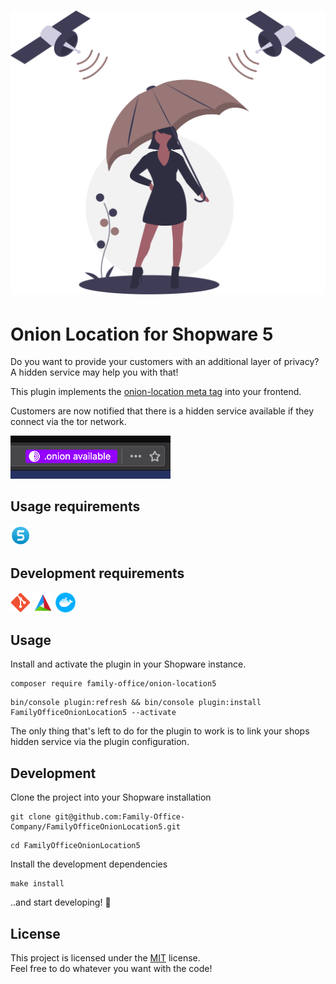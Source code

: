 <h1 align="center">
    <img src="assets/logo.svg" width="512px">
</h1>

# Onion Location for Shopware 5

Do you want to provide your customers with an additional layer of privacy? A hidden service may help you with that!

This plugin implements the [onion-location meta tag](https://community.torproject.org/onion-services/advanced/onion-location/#using-an-html-<meta>-attribute) into your frontend.

Customers are now notified that there is a hidden service available if they connect via the tor network.

<img src="assets/onion_available.png" width="256px">

## Usage requirements

<p float="left">
    <a href="http://shopware.com"><img src="assets/shopware.png" alt="shopware" width="32"/></a>
</p>

## Development requirements

<p float="left">
    <a href="https://git-scm.com"><img src="assets/git.png" alt="git" width="32"/></a>
    <a href="https://cmake.org"><img src="assets/cmake.png" alt="cmake" width="32"/></a>
    <a href="https://www.docker.com"><img src="assets/docker.png" alt="docker" width="32"/></a>
</p>

## Usage

Install and activate the plugin in your Shopware instance.

```
composer require family-office/onion-location5
```

```
bin/console plugin:refresh && bin/console plugin:install FamilyOfficeOnionLocation5 --activate
```

The only thing that's left to do for the plugin to work is to link your shops hidden service via the plugin configuration.

## Development

Clone the project into your Shopware installation

```shell
git clone git@github.com:Family-Office-Company/FamilyOfficeOnionLocation5.git
```

```shell
cd FamilyOfficeOnionLocation5
```

Install the development dependencies

```shell
make install
```

..and start developing! 🥳

## License

This project is licensed under the [MIT](LICENSE) license.  
Feel free to do whatever you want with the code!
